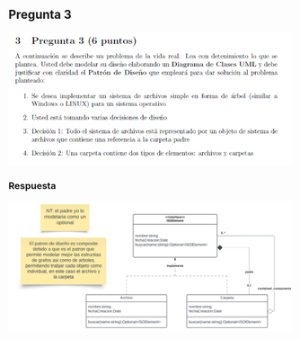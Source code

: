 ## Pregunta 3

![topic page 3](../../../../public/Parciales/Parcial-1/18-10-2022/pregunta-3.png)

### Respuesta

![topic page 3](../../../../public/Parciales/Parcial-1/18-10-2022/pregunta%203%20posible%20respuesta.svg)
